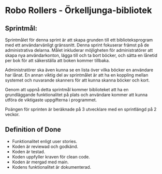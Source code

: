 # Robo Rollers - Örkelljunga-bibliotek

## Sprintmål:

Sprintmålet för denna sprint är att skapa grunden till ett biblioteksprogram med ett användarvänligt gränssnitt. Denna sprint fokuserar främst på de administrativa delarna. Målet inkluderar möjligheten för administratörer att skapa nya användarkonton, lägga till och ta bort böcker, och sätta en lånetid per bok för att säkerställa att boken kommer tillbaka. 

Administratörer ska även kunna se en lista över vilka böcker en användare har lånat. En annan viktig del av sprintmålet är att ha en koppling mellan systemet och nuvarande skanners för att kunna skanna böcker och kort. 

Genom att uppnå detta sprintmål kommer biblioteket att ha en grundläggande funktionalitet på plats och användare kommer att kunna utföra de viktigaste uppgifterna i programmet.

Poängen för sprinten är beräknade på 3 utvecklare med en sprintlängd på 2 veckor. 

## Definition of Done
* Funktionalitet enligt user stories.
* Koden är reviewad och godkänd.
* Koden är testad.
* Koden uppfyller kraven för clean code.
* Koden är mergad med main.
* Kodens funktionalitet är dokumenterad. 
